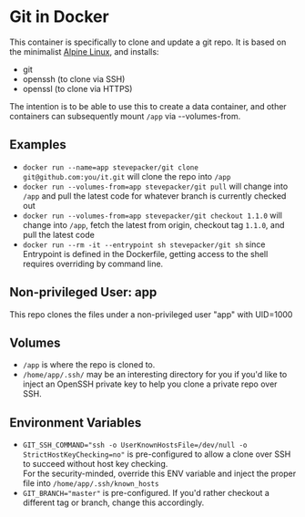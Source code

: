 # Git in Docker

This container is specifically to clone and update a git repo.  It is based on the
minimalist [Alpine Linux](https://hub.docker.com/_/alpine), and installs:

- git
- openssh (to clone via SSH)
- openssl (to clone via HTTPS)

The intention is to be able to use this to create a data container, and other 
containers can subsequently mount `/app` via --volumes-from.

## Examples

- `docker run --name=app stevepacker/git clone git@github.com:you/it.git` 
    will clone the repo into `/app`
- `docker run --volumes-from=app stevepacker/git pull` 
    will change into `/app` and pull the latest code for whatever branch is 
    currently checked out
- `docker run --volumes-from=app stevepacker/git checkout 1.1.0` 
    will change into `/app`, fetch the latest from origin, checkout tag `1.1.0`,
    and pull the latest code
- `docker run --rm -it --entrypoint sh stevepacker/git sh`
    since Entrypoint is defined in the Dockerfile, getting access to the shell
    requires overriding by command line.
     
## Non-privileged User: app

This repo clones the files under a non-privileged user "app" with UID=1000

## Volumes

- `/app` is where the repo is cloned to.
- `/home/app/.ssh/` may be an interesting directory for you if you'd like to inject
    an OpenSSH private key to help you clone a private repo over SSH.

## Environment Variables

- `GIT_SSH_COMMAND="ssh -o UserKnownHostsFile=/dev/null -o StrictHostKeyChecking=no"` 
    is pre-configured to allow a clone over SSH to succeed without host key checking.  
    For the security-minded, override this ENV variable and inject the proper file 
    into `/home/app/.ssh/known_hosts`
- `GIT_BRANCH="master"` is pre-configured.  If you'd rather checkout a different tag 
    or branch, change this accordingly.
